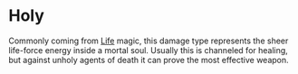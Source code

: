 # Holy

Commonly coming from [Life](../Magic/Spell%20Domains/Life.md) magic, this damage type represents the sheer life-force energy inside a mortal soul. Usually this is channeled for healing, but against unholy agents of death it can prove the most effective weapon.
